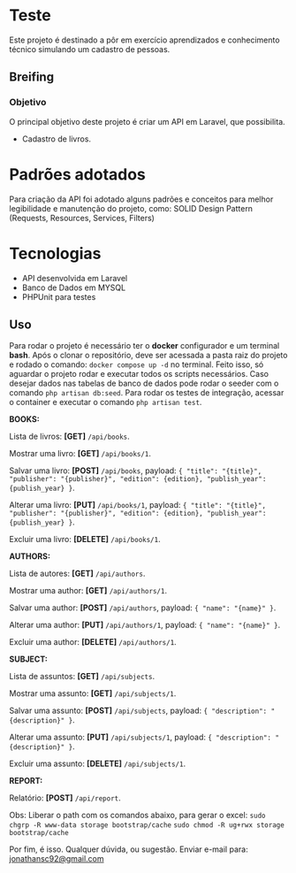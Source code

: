# Teste

Este projeto é destinado a pôr em exercício aprendizados e conhecimento técnico simulando um cadastro de pessoas.

## Breifing
### Objetivo
O principal objetivo deste projeto é criar um API em Laravel, que possibilita.

- Cadastro de livros.


# Padrões adotados
Para criação da API foi adotado alguns padrões e conceitos para melhor legibilidade e manutenção do projeto, como:
SOLID
Design Pattern (Requests, Resources, Services, Filters)

# Tecnologias
- API desenvolvida em Laravel
- Banco de Dados em MYSQL
- PHPUnit para testes

## Uso
Para rodar o projeto é necessário ter o **docker** configurador e um terminal **bash**. Após o clonar o repositório, deve ser acessada a pasta raiz do projeto e rodado o comando: `docker compose up -d` no terminal. Feito isso, só aguardar o projeto rodar e executar todos os scripts necessários. Caso desejar dados nas tabelas de banco de dados pode rodar o seeder com o comando `php artisan db:seed`. Para rodar os testes de integração, acessar o container e executar o comando `php artisan test`.

**BOOKS:**

Lista de livros: **[GET]** `/api/books`.

Mostrar uma livro: **[GET]** `/api/books/1`.

Salvar uma livro: **[POST]** `/api/books`, payload: `{ "title": "{title}", "publisher": "{publisher}", "edition": {edition}, "publish_year": {publish_year} }`.

Alterar uma livro: **[PUT]** `/api/books/1`, payload: `{ "title": "{title}", "publisher": "{publisher}", "edition": {edition}, "publish_year": {publish_year} }`.

Excluir uma livro: **[DELETE]** `/api/books/1`.

**AUTHORS:**

Lista de autores: **[GET]** `/api/authors`.

Mostrar uma author: **[GET]** `/api/authors/1`.

Salvar uma author: **[POST]** `/api/authors`, payload: `{ "name": "{name}" }`.

Alterar uma author: **[PUT]** `/api/authors/1`, payload: `{ "name": "{name}" }`.

Excluir uma author: **[DELETE]** `/api/authors/1`.

**SUBJECT:**

Lista de assuntos: **[GET]** `/api/subjects`.

Mostrar uma assunto: **[GET]** `/api/subjects/1`.

Salvar uma assunto: **[POST]** `/api/subjects`, payload: `{ "description": "{description}" }`.

Alterar uma assunto: **[PUT]** `/api/subjects/1`, payload: `{ "description": "{description}" }`.

Excluir uma assunto: **[DELETE]** `/api/subjects/1`.

**REPORT:**

Relatório: **[POST]** `/api/report`.

Obs: Liberar o path com os comandos abaixo, para gerar o excel:
`sudo chgrp -R www-data storage bootstrap/cache`
`sudo chmod -R ug+rwx storage bootstrap/cache`

Por fim, é isso.
Qualquer dúvida, ou sugestão. Enviar e-mail para: jonathansc92@gmail.com